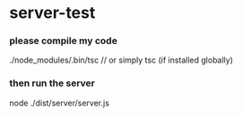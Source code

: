 # server-test

### please compile my code
./node_modules/.bin/tsc    // or simply tsc (if installed globally)

### then run the server
node ./dist/server/server.js
